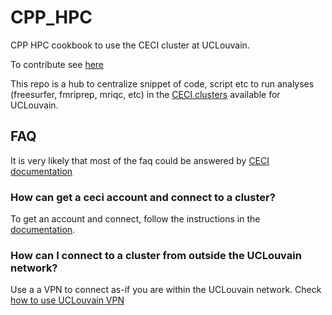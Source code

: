 # CPP_HPC

CPP HPC cookbook to use the CECI cluster at UCLouvain.

To contribute see [here](https://cpp-lln-lab.github.io/CPP_HPC/contributing/)

This repo is a hub to centralize snippet of code, script etc to run analyses (freesurfer, fmriprep, mriqc, etc) in
the [CECI clusters](http://www.ceci-hpc.be/) available for UCLouvain.


## FAQ

It is very likely that most of the faq could be answered by [CECI documentation](https://support.ceci-hpc.be/doc/)

### How can get a ceci account and connect to a cluster?

To get an account and connect, follow the instructions in the
[documentation](https://support.ceci-hpc.be/doc/).

### How can I connect to a cluster from outside the UCLouvain network?

Use a a VPN to connect as-if you are within the UCLouvain network. Check [how to use UCLouvain VPN](https://intranet.uclouvain.be/fr/myucl/services-informatiques/vpn.html) 
